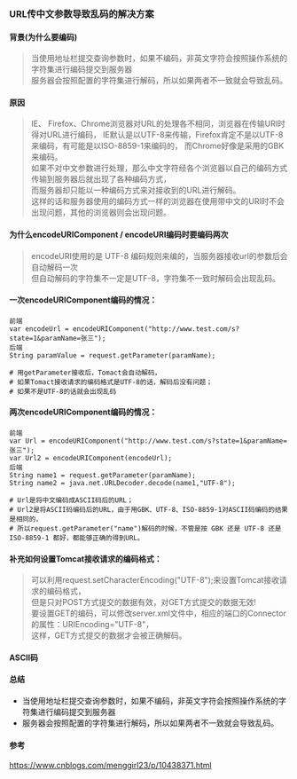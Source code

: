 ### URL传中文参数导致乱码的解决方案

#### 背景(为什么要编码)
> 当使用地址栏提交查询参数时，如果不编码，非英文字符会按照操作系统的字符集进行编码提交到服务器    
> 服务器会按照配置的字符集进行解码，所以如果两者不一致就会导致乱码。

#### 原因
> IE、 Firefox、Chrome浏览器对URL的处理各不相同，浏览器在传输URl时得对URL进行编码，
> IE默认是以UTF-8来传输，Firefox肯定不是以UTF-8来编码，有可能是以ISO-8859-1来编码的，
> 而Chrome好像是采用的GBK来编码。  
> 如果不对中文参数进行处理，那么中文字符经各个浏览器以自己的编码方式传输到服务器后就出现了各种编码方式，  
> 而服务器却只能以一种编码方式来对接收到的URL进行解码。  
> 这样的话和服务器使用的编码方式一样的浏览器在使用带中文的URl时不会出现问题，其他的浏览器则会出现问题。

#### 为什么encodeURIComponent / encodeURI编码时要编码两次
> encodeURI使用的是 UTF-8 编码规则来编的，当服务器接收url的参数后会自动解码一次  
> 但自动解码的字符集不一定是UTF-8，字符集不一致时解码会出现乱码。

#### 一次encodeURIComponent编码的情况：
```
前端
var encodeUrl = encodeURIComponent("http://www.test.com/s?state=1&paramName=张三");
后端
String paramValue = request.getParameter(paramName);  

# 用getParameter接收后，Tomact会自动解码，
# 如果Tomact接收请求的编码格式是UTF-8的话，解码后没有问题；
# 如果不是UTF-8的话就会出现乱码
```

#### 两次encodeURIComponent编码的情况：
```
前端
var Url = encodeURIComponent("http://www.test.com/s?state=1&paramName=张三");
var Url2 = encodeURIComponent(encodeUrl);
后端
String name1 = request.getParameter(paramName);
String name2 = java.net.URLDecoder.decode(name1,"UTF-8");

# Url是将中文编码成ASCII码后的URL；
# Url2是将ASCII码编码后的URL，由于用GBK、UTF-8、ISO-8859-1对ASCII码编码的结果是相同的，
# 所以request.getParameter("name")解码的时候，不管是按 GBK 还是 UTF-8 还是 ISO-8859-1 都好，都能够正确的得到URL。
```

#### 补充如何设置Tomcat接收请求的编码格式：
> 可以利用request.setCharacterEncoding("UTF-8");来设置Tomcat接收请求的编码格式，  
> 但是只对POST方式提交的数据有效，对GET方式提交的数据无效!  
> 要设置GET的编码，可以修改server.xml文件中，相应的端口的Connector的属性：URIEncoding="UTF-8"，  
> 这样，GET方式提交的数据才会被正确解码。
#### ASCII码
#### 总结
+ 当使用地址栏提交查询参数时，如果不编码，非英文字符会按照操作系统的字符集进行编码提交到服务器    
+ 服务器会按照配置的字符集进行解码，所以如果两者不一致就会导致乱码。

#### 参考
https://www.cnblogs.com/menggirl23/p/10438371.html

